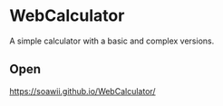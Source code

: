# WebCalculator
A simple calculator with a basic and complex versions.
## Open
https://soawii.github.io/WebCalculator/
